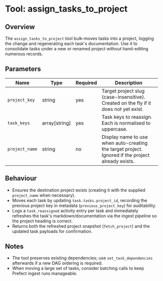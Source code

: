 # Tool: assign_tasks_to_project

## Overview

The `assign_tasks_to_project` tool bulk-moves tasks into a project, logging the change
and regenerating each task's documentation. Use it to consolidate tasks under a new or
renamed project without hand-editing numerous records.

## Parameters

| Name | Type | Required | Description |
| --- | --- | --- | --- |
| `project_key` | string | yes | Target project slug (case-insensitive). Created on the fly if it does not yet exist. |
| `task_keys` | array[string] | yes | Task keys to reassign. Each is normalised to uppercase. |
| `project_name` | string | no | Display name to use when auto-creating the target project. Ignored if the project already exists. |

## Behaviour

- Ensures the destination project exists (creating it with the supplied `project_name`
  when necessary).
- Moves each task by updating `task.tasks.project_id`, recording the previous project
  key in metadata (`previous_project_key`) for auditability.
- Logs a `task_reassigned` activity entry per task and immediately refreshes the task's
  markdown/documentation via the ingest pipeline so the project heading is correct.
- Returns both the refreshed project snapshot (`fetch_project`) and the updated task
  payloads for confirmation.

## Notes

- The tool preserves existing dependencies; use `set_task_dependencies` afterwards if a
  new DAG ordering is required.
- When moving a large set of tasks, consider batching calls to keep Prefect ingest runs
  manageable.
